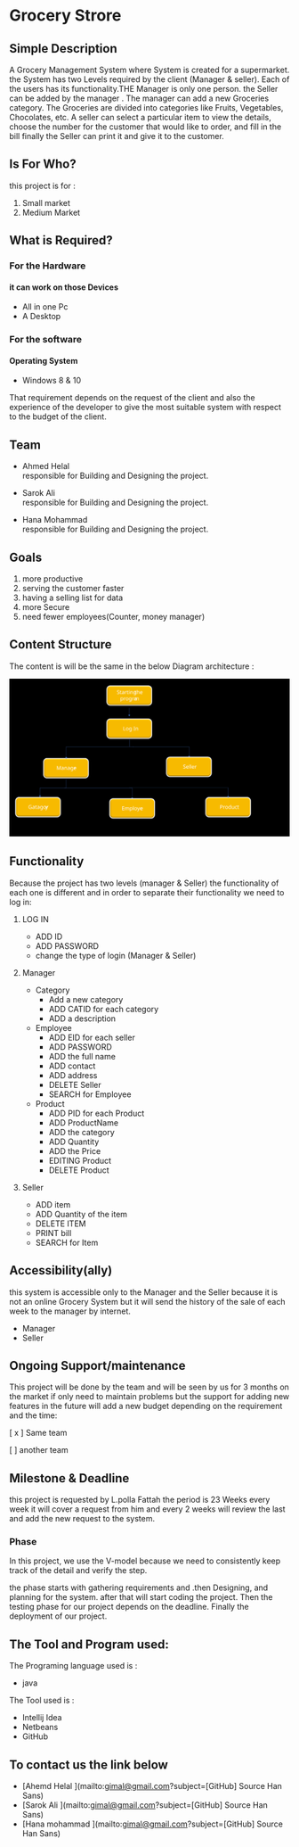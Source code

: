 # Grocery Strore

## Simple Description
A Grocery Management System where System is created for a supermarket. the System has two Levels required by the client (Manager & seller). Each of the users has its functionality.THE Manager is only one person. the Seller can be added by the manager . The manager can add a new Groceries category. The Groceries are divided into categories like Fruits, Vegetables, Chocolates, etc. A seller can select a particular item to view the details, choose the number for the customer that would like to order, and fill in the bill finally the Seller can print it and give it to the customer. 

## Is For Who?
this project is for :
  1. Small market 
  2. Medium  Market 

## What is Required?
### For the Hardware  
#### it can work on those Devices
 - All in one Pc
 - A Desktop    
 ### For the software  
 #### Operating System 
  - Windows  8 & 10

That requirement depends on the request of the client and also the experience of the developer to give the most suitable system with respect to the budget of the client.  

## Team
- Ahmed Helal    
responsible for Building and Designing the project.

- Sarok Ali      
responsible for Building and Designing the project.

- Hana Mohammad    
responsible for Building and Designing the project.

## Goals
  1. more productive 
  2. serving the customer faster
  3. having  a selling list for data
  4. more Secure 
  5. need fewer employees(Counter, money manager)


## Content Structure 

The content is will be the same in the below Diagram architecture :


![This is an image](./img.svg)


## Functionality 
Because the project has two levels (manager & Seller) the functionality of each one is different and in order to separate their  functionality we need to log in:
1. LOG IN 
   - ADD ID
   - ADD PASSWORD  
   - change the type of login (Manager & Seller)
  
2. Manager 
   - Category
       - Add a new category 
       - ADD CATID for each category
       - ADD a description
   - Employee
       - ADD EID  for each seller 
       - ADD PASSWORD 
       - ADD the full name 
       - ADD contact 
       - ADD address 
       - DELETE Seller
       - SEARCH for Employee
    - Product
       - ADD PID  for each Product 
       - ADD ProductName
       - ADD the category
       - ADD Quantity
       - ADD the Price  
       - EDITING Product 
       - DELETE Product  
 3. Seller    
    - ADD item
    - ADD Quantity of the item 
    - DELETE ITEM 
    - PRINT bill 
    - SEARCH for Item 

## Accessibility(ally)
this system is accessible only to the  Manager and the Seller because it is not an online Grocery System but it will send the history of the sale of each week to the manager by internet.
 - Manager 
 - Seller
 ## Ongoing Support/maintenance  
 This project will be done by the team and will be seen by us for 3 months on the market if only need to maintain problems but the support for adding new features in the future will add a new budget depending on the requirement and the time: 

  [  x  ] Same team 

  [   ] another team


## Milestone & Deadline 
this project is requested by L.polla Fattah the period is 23 Weeks 
every week it will cover a request from him and every 2 weeks will review the last and add the new request to the system.

### Phase 
In this project, we use the V-model because we need to consistently keep track of the detail and verify the step.

the phase starts with gathering requirements and .then Designing, and planning for the system. after that will start coding the project. Then the testing phase for our project depends on the deadline. Finally the deployment of our project.

## The Tool and Program used:
The Programing language used is :
- java

The Tool used is :
- Intellij Idea
- Netbeans
- GitHub 

## To contact us the link below
-  [Ahemd  Helal ](mailto:gimal@gmail.com?subject=[GitHub] Source Han Sans)
-  [Sarok  Ali ](mailto:gimal@gmail.com?subject=[GitHub] Source Han Sans)
-  [Hana mohammad ](mailto:gimal@gmail.com?subject=[GitHub] Source Han Sans)
